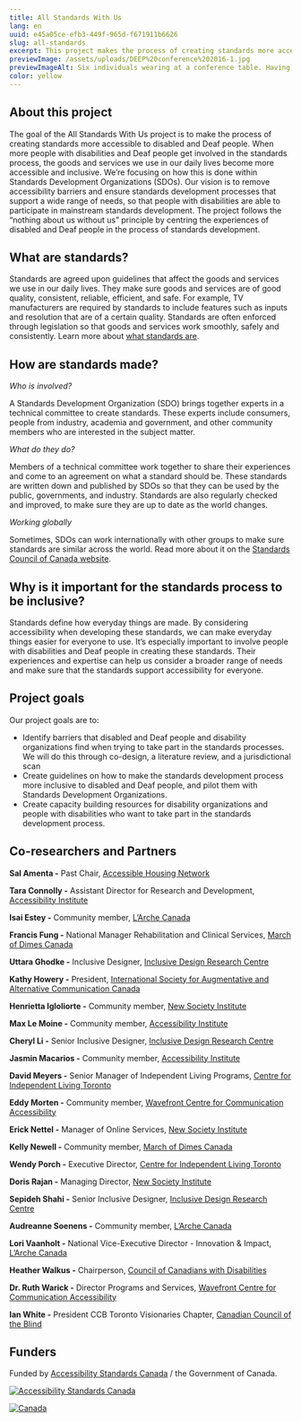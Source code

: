 ```yaml
---
title: All Standards With Us
lang: en
uuid: e45a05ce-efb3-449f-965d-f671911b6626
slug: all-standards
excerpt: This project makes the process of creating standards more accessible to disabled and Deaf people, ensuring goods and services are inclusive. We focus on removing barriers in Standards Development Organizations (SDOs) to support full participation.
previewImage: /assets/uploads/DEEP%20conference%202016-1.jpg
previewImageAlt: Six individuals wearing at a conference table. Having a discussion and looking aty the speaker on the far right
color: yellow
---
```

## About this project

The goal of the All Standards With Us project is to make the process of creating standards more accessible to disabled and Deaf people. When more people with disabilities and Deaf people get involved in the standards process, the goods and services we use in our daily lives become more accessible and inclusive. We’re focusing on how this is done within Standards Development Organizations (SDOs). Our vision is to remove accessibility barriers and ensure standards development processes that support a wide range of needs, so that people with disabilities are able to participate in mainstream standards development. The project follows the “nothing about us without us” principle by centring the experiences of disabled and Deaf people in the process of standards development.

## What are standards?

Standards are agreed upon guidelines that affect the goods and services we use in our daily lives. They make sure goods and services are of good quality, consistent, reliable, efficient, and safe. For example, TV manufacturers are required by standards to include features such as inputs and resolution that are of a certain quality.
Standards are often enforced through legislation so that goods and services work smoothly, safely and consistently.
Learn more about [what standards are](https://www.youtube.com/watch?si=VY_Y8Yv4Z4kmKDcG&v=S47SCjCYJHo&feature=youtu.be).

## How are standards made?

_Who is involved?_

A Standards Development Organization (SDO) brings together experts in a technical committee to create standards. These experts include consumers, people from industry, academia and government, and other community members who are interested in the subject matter.

_What do they do?_

Members of a technical committee work together to share their experiences and come to an agreement on what a standard should be. These standards are written down and published by SDOs so that they can be used by the public, governments, and industry. Standards are also regularly checked and improved, to make sure they are up to date as the world changes.

_Working globally_

Sometimes, SDOs can work internationally with other groups to make sure standards are similar across the world.
Read more about it on the [Standards Council of Canada website](https://scc-ccn.ca/standards/how-standards-are-developed/how-national-standards-are-developed).

## Why is it important for the standards process to be inclusive?

Standards define how everyday things are made. By considering accessibility when developing these standards, we can make everyday things easier for everyone to use. It’s especially important to involve people with disabilities and Deaf people in creating these standards. Their experiences and expertise can help us consider a broader range of needs and make sure that the standards support accessibility for everyone.

## Project goals

Our project goals are to:

- Identify barriers that disabled and Deaf people and disability organizations find when trying to take part in the standards processes. We will do this through co-design, a literature review, and a jurisdictional scan
- Create guidelines on how to make the standards development process more inclusive to disabled and Deaf people, and pilot them with Standards Development Organizations.
- Create capacity building resources for disability organizations and people with disabilities who want to take part in the standards development process.

## Co-researchers and Partners

**Sal Amenta -** Past Chair, [Accessible Housing Network](https://www.accessiblehousingnetwork.org/) 

**Tara Connolly -** Assistant Director for Research and Development, [Accessibility Institute](https://carleton.ca/accessibility-institute/)

**Isai Estey -** Community member, [L’Arche Canada](https://larche.ca/)

**Francis Fung -** National Manager Rehabilitation and Clinical Services, [March of Dimes Canada](https://www.marchofdimes.ca/en-ca) 

 **Uttara Ghodke -** Inclusive Designer, [Inclusive Design Research Centre](https://idrc.ocadu.ca/)

**Kathy Howery -** President, [International Society for Augmentative and Alternative Communication Canada](https://isaac-canada.org/)

**Henrietta Igloliorte -** Community member, [New Society Institute](https://newsocietyinstitute.ca/)

**Max Le Moine -**  Community member, [Accessibility Institute](https://carleton.ca/accessibility-institute/)

**Cheryl Li -** Senior Inclusive Designer, [Inclusive Design Research Centre](https://idrc.ocadu.ca/)

**Jasmin Macarios -**  Community member, [Accessibility Institute](https://carleton.ca/accessibility-institute/)

**David Meyers -** Senior Manager of Independent Living Programs, [Centre for Independent Living Toronto](https://cilt.ca/)

**Eddy Morten -** Community member, [Wavefront Centre for Communication Accessibility](https://www.wavefrontcentre.ca/)

**Erick Nettel -** Manager of Online Services, [New Society Institute](https://newsocietyinstitute.ca/)

**Kelly Newell -** Community member, [March of Dimes Canada](https://www.marchofdimes.ca/en-ca)

**Wendy Porch -** Executive Director, [Centre for Independent Living Toronto](https://cilt.ca/)

**Doris Rajan -** Managing Director, [New Society Institute](https://newsocietyinstitute.ca/)

 **Sepideh Shahi -** Senior Inclusive Designer, [Inclusive Design Research Centre](https://idrc.ocadu.ca/)

**Audreanne Soenens -** Community member, [L’Arche Canada](https://larche.ca/)

**Lori Vaanholt -** National Vice-Executive Director - Innovation & Impact, [L’Arche Canada](https://larche.ca/) 

**Heather Walkus -** Chairperson, [Council of Canadians with Disabilities](http://www.ccdonline.ca/en/)

**Dr. Ruth Warick -** Director Programs and Services, [Wavefront Centre for Communication Accessibility](https://www.wavefrontcentre.ca/)

**Ian White -** President CCB Toronto Visionaries Chapter, [Canadian Council of the Blind](http://www.ccbtorontovisionaries.ca/)

## Funders

Funded by [Accessibility Standards Canada](https://accessible.canada.ca) / the Government of Canada.

[![Accessibility Standards Canada](/assets/uploads/asc.png)](https://accessible.canada.ca/)

[![Canada](/assets/uploads/canada.svg)](https://www.canada.ca/en.html)
